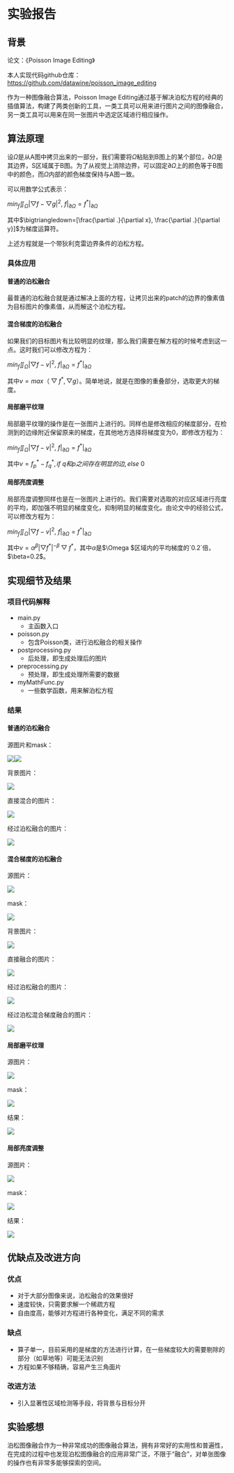 # 实验报告

## 背景

论文：《Poisson Image Editing》

本人实现代码github仓库：https://github.com/datawine/poisson_image_editing

作为一种图像融合算法，Poisson Image Editing通过基于解决泊松方程的经典的插值算法，构建了两类创新的工具，一类工具可以用来进行图片之间的图像融合，另一类工具可以用来在同一张图片中选定区域进行相应操作。

## 算法原理

设$\Omega​$是从A图中拷贝出来的一部分，我们需要将$\Omega ​$粘贴到B图上的某个部位，$\partial \Omega​$是其边界，S区域属于B图。为了从视觉上消除边界，可以固定$\partial \Omega​$上的颜色等于B图中的颜色，而$\Omega​$内部的颜色梯度保持与A图一致。

可以用数学公式表示：

$min_f \iint_\Omega |\bigtriangledown f - \bigtriangledown g|^2, \ f|_{\partial \Omega}=f^*|_{\partial \Omega}​$

其中$\bigtriangledown=[\frac{\partial .}{\partial x}, \frac{\partial .}{\partial y}]$为梯度运算符。

上述方程就是一个带狄利克雷边界条件的泊松方程。

### 具体应用

#### 普通的泊松融合

最普通的泊松融合就是通过解决上面的方程，让拷贝出来的patch的边界的像素值为目标图片的像素值，从而解这个泊松方程。

#### 混合梯度的泊松融合

如果我们的目标图片有比较明显的纹理，那么我们需要在解方程的时候考虑到这一点。这时我们可以修改方程为：

$min_f \iint_\Omega |\bigtriangledown f - v|^2, \ f|_{\partial \Omega}=f^*|_{\partial \Omega}​$

其中$v=max（\bigtriangledown f^*, \bigtriangledown g）$。简单地说，就是在图像的重叠部分，选取更大的梯度。

#### 局部磨平纹理

局部磨平纹理的操作是在一张图片上进行的。同样也是修改相应的梯度部分，在检测到的边缘附近保留原来的梯度，在其他地方选择将梯度变为0，即修改方程为：

$min_f \iint_\Omega |\bigtriangledown f - v|^2, \ f|_{\partial \Omega}=f^*|_{\partial \Omega}​$

其中$v=f_p^*-f_q^*,if \ q和p之间存在明显的边,else\ 0$

#### 局部亮度调整

局部亮度调整同样也是在一张图片上进行的。我们需要对选取的对应区域进行亮度的平均，即加强不明显的梯度变化，抑制明显的梯度变化。由论文中的经验公式，可以修改方程为：

$min_f \iint_\Omega |\bigtriangledown f - v|^2, \ f|_{\partial \Omega}=f^*|_{\partial \Omega}$

其中$v=\alpha ^\beta |\bigtriangledown f^*|^{-\beta}\bigtriangledown f^*$，其中$\alpha$是$\Omega $区域内的平均梯度的`0.2`倍，$\beta=0.2$。

## 实现细节及结果

### 项目代码解释

- main.py
  - 主函数入口
- poisson.py
  - 包含Poisson类，进行泊松融合的相关操作
- postprocessing.py
  - 后处理，即生成处理后的图片
- preprocessing.py
  - 预处理，即生成处理所需要的数据
- myMathFunc.py
  - 一些数学函数，用来解泊松方程

### 结果

#### 普通的泊松融合

源图片和mask：

![](./images/test1_src.jpg)![](./images/test1_mask.jpg)

背景图片：

![](./images/test1_target.jpg)

直接混合的图片：

![](./res/test1_naive_result.jpg)

经过泊松融合的图片：

![](./res/test1_result.jpg)

#### 混合梯度的泊松融合

源图片：

![](./images/test3_src.jpg)

mask：

![](./images/test3_mask.jpg)

背景图片：

![](./images/test3_target.jpg)

直接融合的图片：

![](./res/test3_naive_result.jpg)

经过泊松融合的图片：

![](./res/test3_result.jpg)

经过泊松混合梯度融合的图片：

![](./res/test3_mix_result.jpg)

#### 局部磨平纹理

源图片：

![](./images/test4_src.jpg)

mask：

![](./images/test4_mask.jpg)

结果：

![](./res/test4_flatten_result.jpg)

#### 局部亮度调整

源图片：

![](./images/test5_src.jpg)

mask：

![](./images/test5_mask.jpg)

结果：

![](./res/test5_illu_result.jpg)

## 优缺点及改进方向

### 优点

- 对于大部分图像来说，泊松融合的效果很好
- 速度较快，只需要求解一个稀疏方程
- 自由度高，能够对方程进行各种变化，满足不同的需求

### 缺点

- 算子单一，目前采用的是梯度的方法进行计算，在一些梯度较大的需要剔除的部分（如草地等）可能无法识别
- 方程如果不够精确，容易产生三角面片

### 改进方法

- 引入显著性区域检测等手段，将背景与目标分开

## 实验感想

泊松图像融合作为一种非常成功的图像融合算法，拥有非常好的实用性和普遍性，在完成的过程中也发现泊松图像融合的应用非常广泛，不限于“融合”，对单张图像的操作也有非常多能够探索的空间。

